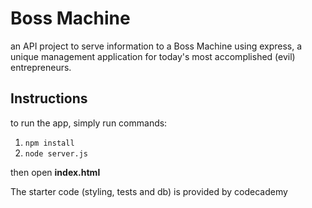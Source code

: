 # Boss Machine
an API project to serve information to a Boss Machine using express, a unique management application for today's most accomplished (evil) entrepreneurs.

## Instructions
to run the app, simply run commands:
1. `npm install`
2. `node server.js`

then open **index.html**

The starter code (styling, tests and db) is provided by codecademy


